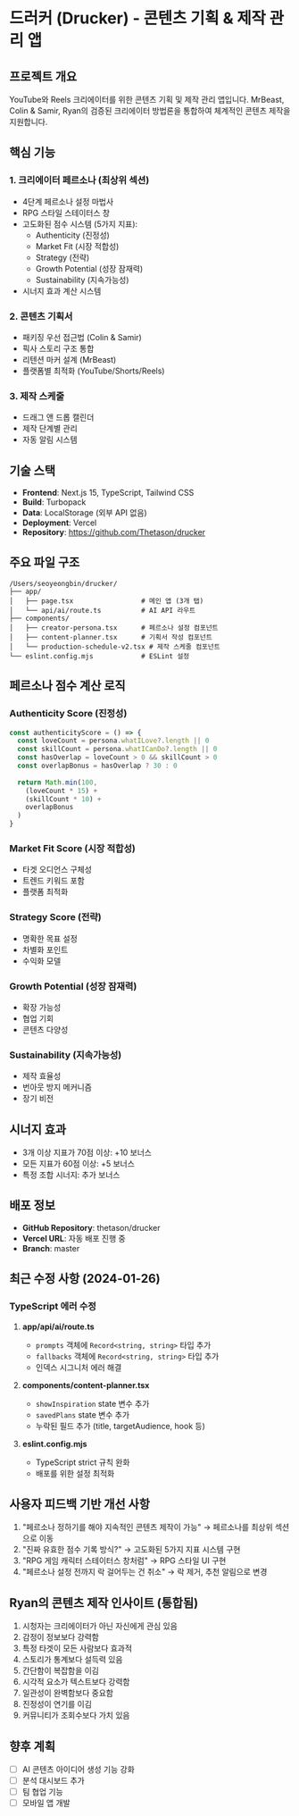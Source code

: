 # 드러커 (Drucker) - 콘텐츠 기획 & 제작 관리 앱

## 프로젝트 개요
YouTube와 Reels 크리에이터를 위한 콘텐츠 기획 및 제작 관리 앱입니다. MrBeast, Colin & Samir, Ryan의 검증된 크리에이터 방법론을 통합하여 체계적인 콘텐츠 제작을 지원합니다.

## 핵심 기능

### 1. 크리에이터 페르소나 (최상위 섹션)
- 4단계 페르소나 설정 마법사
- RPG 스타일 스테이터스 창
- 고도화된 점수 시스템 (5가지 지표):
  - Authenticity (진정성)
  - Market Fit (시장 적합성)
  - Strategy (전략)
  - Growth Potential (성장 잠재력)
  - Sustainability (지속가능성)
- 시너지 효과 계산 시스템

### 2. 콘텐츠 기획서
- 패키징 우선 접근법 (Colin & Samir)
- 픽사 스토리 구조 통합
- 리텐션 마커 설계 (MrBeast)
- 플랫폼별 최적화 (YouTube/Shorts/Reels)

### 3. 제작 스케줄
- 드래그 앤 드롭 캘린더
- 제작 단계별 관리
- 자동 알림 시스템

## 기술 스택
- **Frontend**: Next.js 15, TypeScript, Tailwind CSS
- **Build**: Turbopack
- **Data**: LocalStorage (외부 API 없음)
- **Deployment**: Vercel
- **Repository**: https://github.com/Thetason/drucker

## 주요 파일 구조
```
/Users/seoyeongbin/drucker/
├── app/
│   ├── page.tsx                 # 메인 앱 (3개 탭)
│   └── api/ai/route.ts          # AI API 라우트
├── components/
│   ├── creator-persona.tsx      # 페르소나 설정 컴포넌트
│   ├── content-planner.tsx      # 기획서 작성 컴포넌트
│   └── production-schedule-v2.tsx # 제작 스케줄 컴포넌트
└── eslint.config.mjs            # ESLint 설정

```

## 페르소나 점수 계산 로직

### Authenticity Score (진정성)
```typescript
const authenticityScore = () => {
  const loveCount = persona.whatILove?.length || 0
  const skillCount = persona.whatICanDo?.length || 0
  const hasOverlap = loveCount > 0 && skillCount > 0
  const overlapBonus = hasOverlap ? 30 : 0
  
  return Math.min(100, 
    (loveCount * 15) + 
    (skillCount * 10) + 
    overlapBonus
  )
}
```

### Market Fit Score (시장 적합성)
- 타겟 오디언스 구체성
- 트렌드 키워드 포함
- 플랫폼 최적화

### Strategy Score (전략)
- 명확한 목표 설정
- 차별화 포인트
- 수익화 모델

### Growth Potential (성장 잠재력)
- 확장 가능성
- 협업 기회
- 콘텐츠 다양성

### Sustainability (지속가능성)
- 제작 효율성
- 번아웃 방지 메커니즘
- 장기 비전

## 시너지 효과
- 3개 이상 지표가 70점 이상: +10 보너스
- 모든 지표가 60점 이상: +5 보너스
- 특정 조합 시너지: 추가 보너스

## 배포 정보
- **GitHub Repository**: thetason/drucker
- **Vercel URL**: 자동 배포 진행 중
- **Branch**: master

## 최근 수정 사항 (2024-01-26)

### TypeScript 에러 수정
1. **app/api/ai/route.ts**
   - `prompts` 객체에 `Record<string, string>` 타입 추가
   - `fallbacks` 객체에 `Record<string, string>` 타입 추가
   - 인덱스 시그니처 에러 해결

2. **components/content-planner.tsx**
   - `showInspiration` state 변수 추가
   - `savedPlans` state 변수 추가
   - 누락된 필드 추가 (title, targetAudience, hook 등)

3. **eslint.config.mjs**
   - TypeScript strict 규칙 완화
   - 배포를 위한 설정 최적화

## 사용자 피드백 기반 개선 사항
1. "페르소나 정하기를 해야 지속적인 콘텐츠 제작이 가능" → 페르소나를 최상위 섹션으로 이동
2. "진짜 유효한 점수 기록 방식?" → 고도화된 5가지 지표 시스템 구현
3. "RPG 게임 캐릭터 스테이터스 창처럼" → RPG 스타일 UI 구현
4. "페르소나 설정 전까지 락 걸어두는 건 취소" → 락 제거, 추천 알림으로 변경

## Ryan의 콘텐츠 제작 인사이트 (통합됨)
1. 시청자는 크리에이터가 아닌 자신에게 관심 있음
2. 감정이 정보보다 강력함
3. 특정 타겟이 모든 사람보다 효과적
4. 스토리가 통계보다 설득력 있음
5. 간단함이 복잡함을 이김
6. 시각적 요소가 텍스트보다 강력함
7. 일관성이 완벽함보다 중요함
8. 진정성이 연기를 이김
9. 커뮤니티가 조회수보다 가치 있음

## 향후 계획
- [ ] AI 콘텐츠 아이디어 생성 기능 강화
- [ ] 분석 대시보드 추가
- [ ] 팀 협업 기능
- [ ] 모바일 앱 개발